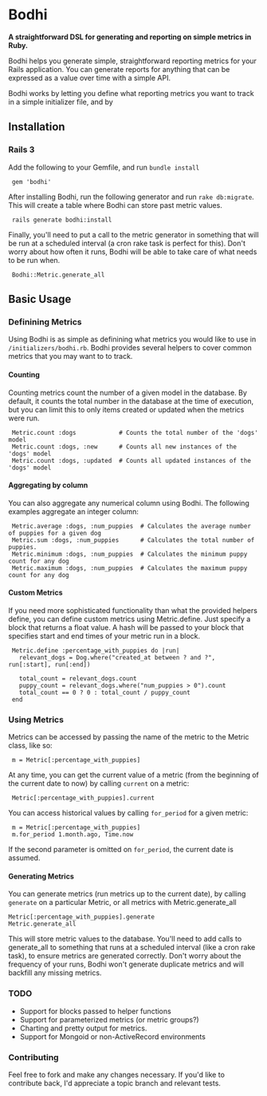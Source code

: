 # Bodhi
**A straightforward DSL for generating and reporting on simple metrics in Ruby.**

Bodhi helps you generate simple, straightforward reporting metrics for your Rails application. You
can generate reports for anything that can be expressed as a value over time with a simple API.

Bodhi works by letting you define what reporting metrics you want to track in a simple initializer
file, and by 

## Installation

### Rails 3

Add the following to your Gemfile, and run `bundle install`

     gem 'bodhi'

After installing Bodhi, run the following generator and run `rake db:migrate`. This will create
a table where Bodhi can store past metric values.

     rails generate bodhi:install

Finally, you'll need to put a call to the metric generator in something that will be run at a 
scheduled interval (a cron rake task is perfect for this). Don't worry about how often it 
runs, Bodhi will be able to take care of what needs to be run when.

     Bodhi::Metric.generate_all


## Basic Usage

### Definining Metrics

Using Bodhi is as simple as definining what metrics you would like to use in `/initializers/bodhi.rb`. 
Bodhi provides several helpers to cover common metrics that you may want to to track.

#### Counting

Counting metrics count the number of a given model in the database. By default, it counts the total
number in the database at the time of execution, but you can limit this to only items created or 
updated when the metrics were run.

     Metric.count :dogs            # Counts the total number of the 'dogs' model
     Metric.count :dogs, :new      # Counts all new instances of the 'dogs' model
     Metric.count :dogs, :updated  # Counts all updated instances of the 'dogs' model

#### Aggregating by column

You can also aggregate any numerical column using Bodhi. The following examples aggregate an
integer column:

     Metric.average :dogs, :num_puppies  # Calculates the average number of puppies for a given dog
     Metric.sum :dogs, :num_puppies      # Calculates the total number of puppies.
     Metric.minimum :dogs, :num_puppies  # Calculates the minimum puppy count for any dog
     Metric.maximum :dogs, :num_puppies  # Calculates the maximum puppy count for any dog


#### Custom Metrics

If you need more sophisticated functionality than what the provided helpers define, you can define
custom metrics using Metric.define. Just specify a block that returns a float value. A hash will
be passed to your block that specifies start and end times of your metric run in a block.

     Metric.define :percentage_with_puppies do |run|
       relevant_dogs = Dog.where("created_at between ? and ?", run[:start], run[:end])

       total_count = relevant_dogs.count
       puppy_count = relevant_dogs.where("num_puppies > 0").count
       total_count == 0 ? 0 : total_count / puppy_count
     end

### Using Metrics

Metrics can be accessed by passing the name of the metric to the Metric class, like so:

     m = Metric[:percentage_with_puppies]

At any time, you can get the current value of a metric (from the beginning of the current date to now) by calling
`current` on a metric:

     Metric[:percentage_with_puppies].current

You can access historical values by calling `for_period` for a given metric:

     m = Metric[:percentage_with_puppies]
     m.for_period 1.month.ago, Time.now

If the second parameter is omitted on `for_period`, the current date is assumed.

#### Generating Metrics

You can generate metrics (run metrics up to the current date), by calling `generate` on a particular Metric, 
or all metrics with Metric.generate_all

    Metric[:percentage_with_puppies].generate
    Metric.generate_all

This will store metric values to the database. You'll need to add calls to generate_all to something that
runs at a scheduled interval (like a cron rake task), to ensure metrics are generated correctly. Don't worry
about the frequency of your runs, Bodhi won't generate duplicate metrics and will backfill any missing metrics.

### TODO

* Support for blocks passed to helper functions
* Support for parameterized metrics (or metric groups?)
* Charting and pretty output for metrics.
* Support for Mongoid or non-ActiveRecord environments

### Contributing

Feel free to fork and make any changes necessary. If you'd like to contribute back, I'd appreciate a topic
branch and relevant tests.

